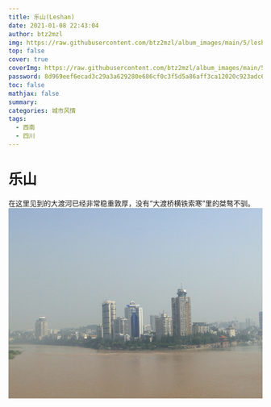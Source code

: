 ```yaml
---
title: 乐山(Leshan)
date: 2021-01-08 22:43:04
author: btz2mzl
img: https://raw.githubusercontent.com/btz2mzl/album_images/main/5/leshan_1.jpg
top: false
cover: true
coverImg: https://raw.githubusercontent.com/btz2mzl/album_images/main/5/leshan_1.jpg
password: 8d969eef6ecad3c29a3a629280e686cf0c3f5d5a86aff3ca12020c923adc6c92
toc: false
mathjax: false
summary: 
categories: 城市风情
tags:
  - 西南
  - 四川
---
```

# 乐山
在这里见到的大渡河已经非常稳重敦厚，没有“大渡桥横铁索寒”里的桀骜不驯。
![三江交汇处的乐山城区（大佛视角）](https://raw.githubusercontent.com/btz2mzl/album_images/main/5/leshan_1.jpg)